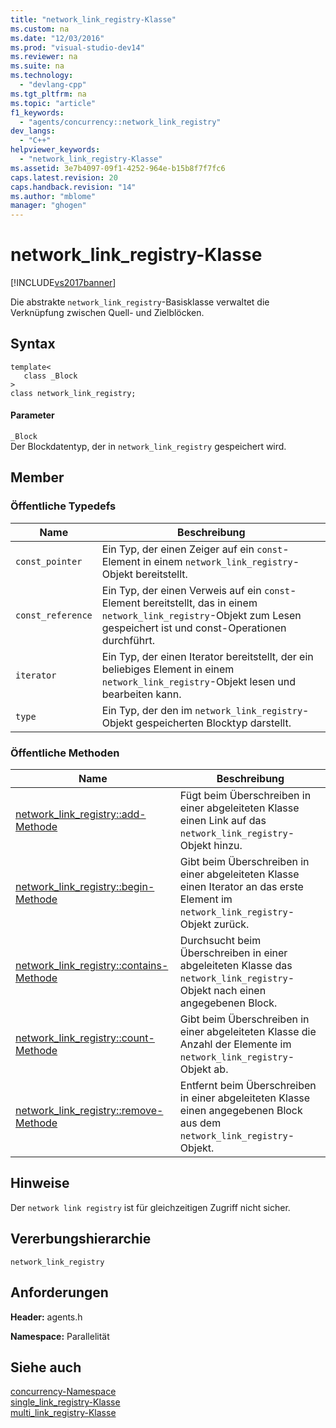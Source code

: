 ```yaml
---
title: "network_link_registry-Klasse"
ms.custom: na
ms.date: "12/03/2016"
ms.prod: "visual-studio-dev14"
ms.reviewer: na
ms.suite: na
ms.technology: 
  - "devlang-cpp"
ms.tgt_pltfrm: na
ms.topic: "article"
f1_keywords: 
  - "agents/concurrency::network_link_registry"
dev_langs: 
  - "C++"
helpviewer_keywords: 
  - "network_link_registry-Klasse"
ms.assetid: 3e7b4097-09f1-4252-964e-b15b8f7f7fc6
caps.latest.revision: 20
caps.handback.revision: "14"
ms.author: "mblome"
manager: "ghogen"
---
```

# network_link_registry-Klasse
[!INCLUDE[vs2017banner](../../../assembler/inline/includes/vs2017banner.md)]

Die abstrakte `network_link_registry`\-Basisklasse verwaltet die Verknüpfung zwischen Quell\- und Zielblöcken.  
  
## Syntax  
  
```  
template<  
   class _Block  
>  
class network_link_registry;  
```  
  
#### Parameter  
 `_Block`  
 Der Blockdatentyp, der in `network_link_registry` gespeichert wird.  
  
## Member  
  
### Öffentliche Typedefs  
  
|Name|**Beschreibung**|  
|----------|----------------------|  
|`const_pointer`|Ein Typ, der einen Zeiger auf ein `const`\-Element in einem `network_link_registry`\-Objekt bereitstellt.|  
|`const_reference`|Ein Typ, der einen Verweis auf ein `const`\-Element bereitstellt, das in einem `network_link_registry`\-Objekt zum Lesen gespeichert ist und const\-Operationen durchführt.|  
|`iterator`|Ein Typ, der einen Iterator bereitstellt, der ein beliebiges Element in einem `network_link_registry`\-Objekt lesen und bearbeiten kann.|  
|`type`|Ein Typ, der den im `network_link_registry`\-Objekt gespeicherten Blocktyp darstellt.|  
  
### Öffentliche Methoden  
  
|Name|**Beschreibung**|  
|----------|----------------------|  
|[network\_link\_registry::add\-Methode](../Topic/network_link_registry::add%20Method.md)|Fügt beim Überschreiben in einer abgeleiteten Klasse einen Link auf das `network_link_registry`\-Objekt hinzu.|  
|[network\_link\_registry::begin\-Methode](../Topic/network_link_registry::begin%20Method.md)|Gibt beim Überschreiben in einer abgeleiteten Klasse einen Iterator an das erste Element im `network_link_registry`\-Objekt zurück.|  
|[network\_link\_registry::contains\-Methode](../Topic/network_link_registry::contains%20Method.md)|Durchsucht beim Überschreiben in einer abgeleiteten Klasse das `network_link_registry`\-Objekt nach einen angegebenen Block.|  
|[network\_link\_registry::count\-Methode](../Topic/network_link_registry::count%20Method.md)|Gibt beim Überschreiben in einer abgeleiteten Klasse die Anzahl der Elemente im `network_link_registry`\-Objekt ab.|  
|[network\_link\_registry::remove\-Methode](../Topic/network_link_registry::remove%20Method.md)|Entfernt beim Überschreiben in einer abgeleiteten Klasse einen angegebenen Block aus dem `network_link_registry`\-Objekt.|  
  
## Hinweise  
 Der `network link registry` ist für gleichzeitigen Zugriff nicht sicher.  
  
## Vererbungshierarchie  
 `network_link_registry`  
  
## Anforderungen  
 **Header:** agents.h  
  
 **Namespace:** Parallelität  
  
## Siehe auch  
 [concurrency\-Namespace](../../../parallel/concrt/reference/concurrency-namespace.md)   
 [single\_link\_registry\-Klasse](../../../parallel/concrt/reference/single-link-registry-class.md)   
 [multi\_link\_registry\-Klasse](../../../parallel/concrt/reference/multi-link-registry-class.md)